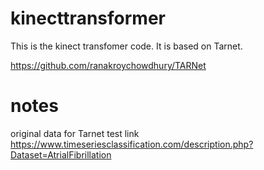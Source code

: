 # kinecttransformer

This is the kinect transfomer code. It is based on Tarnet. 

https://github.com/ranakroychowdhury/TARNet

# notes
original data for Tarnet test link
https://www.timeseriesclassification.com/description.php?Dataset=AtrialFibrillation

